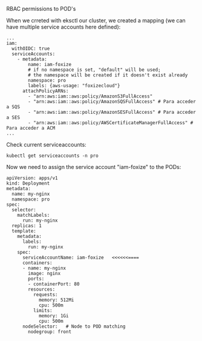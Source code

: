 RBAC permissions to POD's

When we crreted with  eksctl our cluster, we created a mapping (we can have multiple service accounts here defined):

```
...
iam:
  withOIDC: true
  serviceAccounts:
    - metadata:
        name: iam-foxize
        # if no namespace is set, "default" will be used;
        # the namespace will be created if it doesn't exist already
        namespace: pro
        labels: {aws-usage: "foxizecloud"}
      attachPolicyARNs:
        - "arn:aws:iam::aws:policy/AmazonS3FullAccess"
        - "arn:aws:iam::aws:policy/AmazonSQSFullAccess" # Para acceder a SQS
        - "arn:aws:iam::aws:policy/AmazonSESFullAccess" # Para acceder a SES
        - "arn:aws:iam::aws:policy/AWSCertificateManagerFullAccess" # Para acceder a ACM
...
```
Check current serviceaccounts:
```
kubectl get serviceaccounts -n pro
```

Now we need to assign the service account "iam-foxize" to the PODs:

```
apiVersion: apps/v1
kind: Deployment
metadata:
  name: my-nginx
  namespace: pro
spec:
  selector:
    matchLabels:
      run: my-nginx
  replicas: 1
  template:
    metadata:
      labels:
        run: my-nginx
    spec:
      serviceAccountName: iam-foxize   <<<<<<====
      containers:
      - name: my-nginx
        image: nginx
        ports:
        - containerPort: 80
        resources:
          requests:
            memory: 512Mi
            cpu: 500m
          limits:
            memory: 1Gi
            cpu: 500m
      nodeSelector:   # Node to POD matching
        nodegroup: front
```

